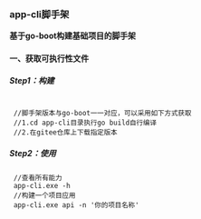 ### app-cli脚手架

**基于go-boot构建基础项目的脚手架**

#### 一、获取可执行性文件

##### Step1：构建

```

 //脚手架版本与go-boot一一对应，可以采用如下方式获取
 //1.cd app-cli目录执行go build自行编译
 //2.在gitee仓库上下载指定版本

```

##### Step2：使用

```
 //查看所有能力
 app-cli.exe -h
 //构建一个项目应用
 app-cli.exe api -n '你的项目名称'

```


